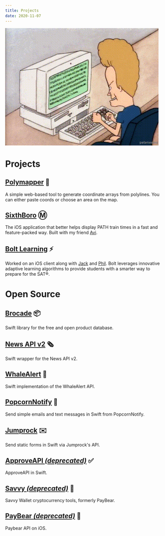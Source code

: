```yaml
---
title: Projects
date: 2020-11-07
---
```


![img](beavis.gif)

# Projects

## [Polymapper](polymapper) 📍
A simple web-based tool to generate coordinate arrays from polylines. You can either paste coords or choose an area on the map.

## [SixthBoro](https://sixthboro.app/) Ⓜ️
The iOS application that better helps display PATH train times in a fast and feature-packed way. Built with my friend [Avi](https://avijeets.com).

## [Bolt Learning](https://www.crunchbase.com/organization/bolt-learning-inc) ⚡
Worked on an iOS client along with [Jack](https://twitter.com/defuria) and [Phil](https://twitter.com/fishbein). Bolt leverages innovative adaptive learning algorithms to provide students with a smarter way to prepare for the SAT®.

# Open Source

## [Brocade](https://github.com/imryan/Brocade) 📦
Swift library for the free and open product database.

## [News API v2](https://github.com/imryan/NewsAPI) 🗞️
Swift wrapper for the News API v2.

## [WhaleAlert](https://github.com/imryan/WhaleAlert) 🐋
Swift implementation of the WhaleAlert API.

## [PopcornNotify](https://github.com/imryan/popcornnotify-swift) 🍿
Send simple emails and text messages in Swift from PopcornNotify.

## [Jumprock](https://github.com/imryan/jumprock-ios) ✉️
Send static forms in Swift via Jumprock's API.

## [ApproveAPI _(deprecated)_](https://github.com/imryan/ApproveAPI) ✅
ApproveAPI in Swift.

## [Savvy _(deprecated)_](https://github.com/imryan/savvy-ios) 💱
Savvy Wallet cryptocurrency tools, formerly PayBear.

## [PayBear _(deprecated)_](https://github.com/imryan/paybear-ios) 🐻
Paybear API on iOS.
